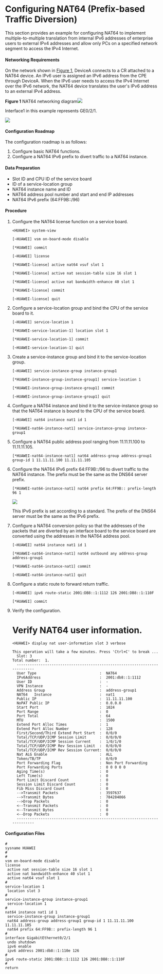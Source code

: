 Configuring NAT64 (Prefix-based Traffic Diversion)
==================================================

This section provides an example for configuring NAT64 to implement multiple-to-multiple translation from internal IPv6 addresses of enterprise users to external IPv4 addresses and allow only PCs on a specified network segment to access the IPv4 Internet.

#### Networking Requirements

On the network shown in [Figure 1](#EN-US_TASK_0000001457501349__fig_dc_ne_cfg_nat64_004201), DeviceA connects to a CR attached to a NAT64 device. An IPv6 user is assigned an IPv6 address from the CPE through DeviceA. When the IPv6 user needs to access the IPv4 Internet over the IPv6 network, the NAT64 device translates the user's IPv6 address to an external IPv4 address.

**Figure 1** NAT64 networking diagram![](../../../../public_sys-resources/note_3.0-en-us.png) 

Interface1 in this example represents GE0/2/1.


  
![](figure/en-us_image_0000001457421001.png)

#### Configuration Roadmap

The configuration roadmap is as follows:

1. Configure basic NAT64 functions.
2. Configure a NAT64 IPv6 prefix to divert traffic to a NAT64 instance.

#### Data Preparation

* Slot ID and CPU ID of the service board
* ID of a service-location group
* NAT64 instance name and ID
* NAT64 address pool number and start and end IP addresses
* NAT64 IPv6 prefix (64:FF9B::/96)

#### Procedure

1. Configure the NAT64 license function on a service board.
   
   
   ```
   <HUAWEI> system-view
   ```
   ```
   [~HUAWEI] vsm on-board-mode disable
   ```
   ```
   [*HUAWEI] commit
   ```
   ```
   [~HUAWEI] license
   ```
   ```
   [*HUAWEI-license] active nat64 vsuf slot 1
   ```
   ```
   [*HUAWEI-license] active nat session-table size 16 slot 1
   ```
   ```
   [*HUAWEI-license] active nat bandwidth-enhance 40 slot 1
   ```
   ```
   [*HUAWEI-license] commit
   ```
   ```
   [~HUAWEI-license] quit
   ```
2. Configure a service-location group and bind the CPU of the service board to it.
   
   
   ```
   [~HUAWEI] service-location 1
   ```
   ```
   [*HUAWEI-service-location-1] location slot 1
   ```
   ```
   [*HUAWEI-service-location-1] commit
   ```
   ```
   [~HUAWEI-service-location-1] quit
   ```
3. Create a service-instance group and bind it to the service-location group.
   
   
   ```
   [~HUAWEI] service-instance-group instance-group1
   ```
   ```
   [*HUAWEI-instance-group-instance-group1] service-location 1
   ```
   ```
   [*HUAWEI-instance-group-instance-group1] commit
   ```
   ```
   [~HUAWEI-instance-group-instance-group1] quit
   ```
4. Configure a NAT64 instance and bind it to the service-instance group so that the NAT64 instance is bound to the CPU of the service board.
   
   
   ```
   [~HUAWEI] nat64 instance nat1 id 1
   ```
   ```
   [*HUAWEI-nat64-instance-nat1] service-instance-group instance-group1
   ```
5. Configure a NAT64 public address pool ranging from 11.11.11.100 to 11.11.11.105.
   
   
   ```
   [*HUAWEI-nat64-instance-nat1] nat64 address-group address-group1 group-id 1 11.11.11.100 11.11.11.105
   ```
6. Configure the NAT64 IPv6 prefix 64:FF9B::/96 to divert traffic to the NAT64 instance. The prefix must be the same as the DNS64 server prefix.
   
   
   ```
   [*HUAWEI-nat64-instance-nat1] nat64 prefix 64:FF9B:: prefix-length 96 1
   ```
   ![](../../../../public_sys-resources/note_3.0-en-us.png) 
   
   This IPv6 prefix is set according to a standard. The prefix of the DNS64 server must be the same as the IPv6 prefix.
7. Configure a NAT64 conversion policy so that the addresses of the packets that are diverted by an interface board to the service board are converted using the addresses in the NAT64 address pool.
   
   
   ```
   [~HUAWEI] nat64 instance nat1 id 1
   ```
   ```
   [*HUAWEI-nat64-instance-nat1] nat64 outbound any address-group address-group1
   ```
   ```
   [*HUAWEI-nat64-instance-nat1] commit
   ```
   ```
   [~HUAWEI-nat64-instance-nat1] quit
   ```
8. Configure a static route to forward return traffic.
   
   
   ```
   [~HUAWEI] ipv6 route-static 2001:DB8::1:1112 126 2001:DB8::1:110F
   ```
   ```
   [*HUAWEI] commit
   ```
9. Verify the configuration.
   
   
   
   # Verify NAT64 user information.
   
   ```
   <HUAWEI> display nat user-information slot 3 verbose
   ```
   ```
   This operation will take a few minutes. Press 'Ctrl+C' to break ...
     Slot: 3
   Total number:  1.
     ---------------------------------------------------------------------------
     User Type                             :  NAT64
     IPv6Address                           :  2001:db8::1:1112
     User ID                               :  -
     VPN Instance                          :  -
     Address Group                         :  address-group1
     NAT64   Instance                      :  nat1
     Public IP                             :  11.11.11.100
     NoPAT Public IP                       :  0.0.0.0
     Start Port                            :  1024
     Port Range                            :  0
     Port Total                            :  64
     MTU                                   :  1500
     Extend Port Alloc Times               :  1
     Extend Port Alloc Number              :  128
     First/Second/Third Extend Port Start  :  0/0/0
     Total/TCP/UDP/ICMP Session Limit      :  0/0/0/0
     Total/TCP/UDP/ICMP Session Current    :  1/0/1/0
     Total/TCP/UDP/ICMP Rev Session Limit  :  0/0/0/0
     Total/TCP/UDP/ICMP Rev Session Current:  0/0/0/0
     Nat ALG Enable                        :  ALL
     Token/TB/TP                           :  0/0/0
     Port Forwarding Flag                  :  Non Port Forwarding
     Port Forwarding Ports                 :  0 0 0 0 0
     Aging Time(s)                         :  0
     Left Time(s)                          :  0
     Port Limit Discard Count              :  0
     Session Limit Discard Count           :  0
     Fib Miss Discard Count                :  0
     -->Transmit Packets                   :  3597637
     -->Transmit Bytes                     :  784284866
     -->Drop Packets                       :  0
     <--Transmit Packets                   :  0
     <--Transmit Bytes                     :  0
     <--Drop Packets                       :  0
     ---------------------------------------------------------------------------
   
   ```

#### Configuration Files

```
#
sysname HUAWEI
#
#
vsm on-board-mode disable
license
 active nat session-table size 16 slot 1
 active nat bandwidth-enhance 40 slot 1
 active nat64 vsuf slot 1
#
service-location 1
 location slot 3
#
service-instance-group instance-group1
 service-location 1
#
nat64 instance nat1 id 1
 service-instance-group instance-group1
 nat64 address-group address-group1 group-id 1 11.11.11.100 11.11.11.105
 nat64 prefix 64:FF9B:: prefix-length 96 1
#
interface GigabitEthernet0/2/1
 undo shutdown
 ipv6 enable
 ipv6 address 2001:db8::1:110e 126
#
ipv6 route-static 2001:DB8::1:1112 126 2001:DB8::1:110F
#
return
```